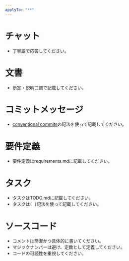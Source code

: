 ```yaml
---
applyTo: "**"
---
```



# チャット
- 丁寧語で応答してください。

# 文書
- 断定・説明口調で記載してください。

# コミットメッセージ
- [conventional commits](https://www.conventionalcommits.org/en/v1.0.0/)の記法を使って記載してください。

# 要件定義
- 要件定義はrequirements.mdに記載してください。

# タスク
- タスクはTODO.mdに記載してください。
- タスクは`[ ]`記法を使って記載してください。

# ソースコード
- コメントは簡潔かつ具体的に書いてください。
- マジックナンバーは避け、定数として定義してください。
- コードの可読性を重視してください。
